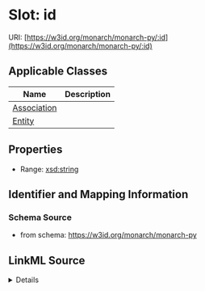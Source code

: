 # Slot: id

URI: [https://w3id.org/monarch/monarch-py/:id](https://w3id.org/monarch/monarch-py/:id)



<!-- no inheritance hierarchy -->




## Applicable Classes

| Name | Description |
| --- | --- |
[Association](Association.md) | 
[Entity](Entity.md) | 






## Properties

* Range: [xsd:string](xsd:string)







## Identifier and Mapping Information







### Schema Source


* from schema: https://w3id.org/monarch/monarch-py




## LinkML Source

<details>
```yaml
name: id
from_schema: https://w3id.org/monarch/monarch-py
rank: 1000
identifier: true
alias: id
domain_of:
- Association
- Entity
range: string

```
</details>